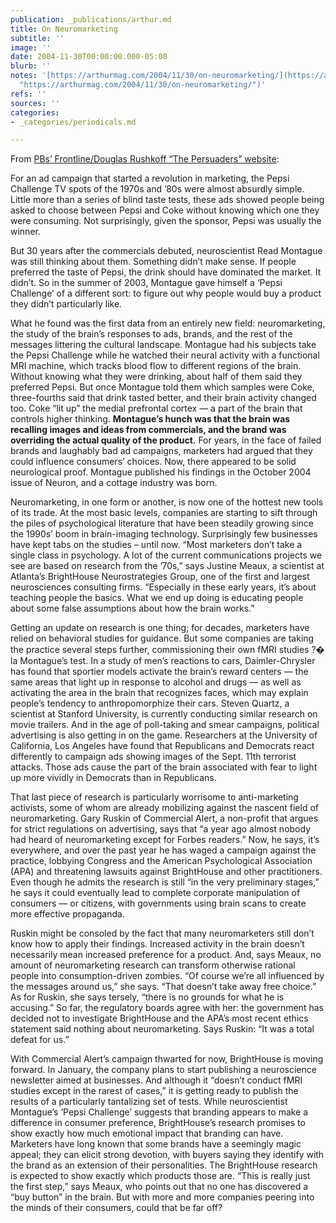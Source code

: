 ```yaml
---
publication: _publications/arthur.md
title: On Neuromarketing
subtitle: ''
image: ''
date: 2004-11-30T00:00:00.000-05:00
blurb: ''
notes: '[https://arthurmag.com/2004/11/30/on-neuromarketing/](https://arthurmag.com/2004/11/30/on-neuromarketing/
  "https://arthurmag.com/2004/11/30/on-neuromarketing/")'
refs: ''
sources: ''
categories:
- _categories/periodicals.md

---
```

From [PBs’ Frontline/Douglas Rushkoff “The Persuaders” website](http://www.pbs.org/wgbh/pages/frontline/shows/persuaders/etc/neuro.html):

For an ad campaign that started a revolution in marketing, the Pepsi Challenge TV spots of the 1970s and ’80s were almost absurdly simple. Little more than a series of blind taste tests, these ads showed people being asked to choose between Pepsi and Coke without knowing which one they were consuming. Not surprisingly, given the sponsor, Pepsi was usually the winner.

But 30 years after the commercials debuted, neuroscientist Read Montague was still thinking about them. Something didn’t make sense. If people preferred the taste of Pepsi, the drink should have dominated the market. It didn’t. So in the summer of 2003, Montague gave himself a ‘Pepsi Challenge’ of a different sort: to figure out why people would buy a product they didn’t particularly like.

What he found was the first data from an entirely new field: neuromarketing, the study of the brain’s responses to ads, brands, and the rest of the messages littering the cultural landscape. Montague had his subjects take the Pepsi Challenge while he watched their neural activity with a functional MRI machine, which tracks blood flow to different regions of the brain. Without knowing what they were drinking, about half of them said they preferred Pepsi. But once Montague told them which samples were Coke, three-fourths said that drink tasted better, and their brain activity changed too. Coke “lit up” the medial prefrontal cortex — a part of the brain that controls higher thinking. **Montague’s hunch was that the brain was recalling images and ideas from commercials, and the brand was overriding the actual quality of the product.** For years, in the face of failed brands and laughably bad ad campaigns, marketers had argued that they could influence consumers’ choices. Now, there appeared to be solid neurological proof. Montague published his findings in the October 2004 issue of Neuron, and a cottage industry was born.

Neuromarketing, in one form or another, is now one of the hottest new tools of its trade. At the most basic levels, companies are starting to sift through the piles of psychological literature that have been steadily growing since the 1990s’ boom in brain-imaging technology. Surprisingly few businesses have kept tabs on the studies – until now. “Most marketers don’t take a single class in psychology. A lot of the current communications projects we see are based on research from the ’70s,” says Justine Meaux, a scientist at Atlanta’s BrightHouse Neurostrategies Group, one of the first and largest neurosciences consulting firms. “Especially in these early years, it’s about teaching people the basics. What we end up doing is educating people about some false assumptions about how the brain works.”

Getting an update on research is one thing; for decades, marketers have relied on behavioral studies for guidance. But some companies are taking the practice several steps further, commissioning their own fMRI studies ?� la Montague’s test. In a study of men’s reactions to cars, Daimler-Chrysler has found that sportier models activate the brain’s reward centers — the same areas that light up in response to alcohol and drugs — as well as activating the area in the brain that recognizes faces, which may explain people’s tendency to anthropomorphize their cars. Steven Quartz, a scientist at Stanford University, is currently conducting similar research on movie trailers. And in the age of poll-taking and smear campaigns, political advertising is also getting in on the game. Researchers at the University of California, Los Angeles have found that Republicans and Democrats react differently to campaign ads showing images of the Sept. 11th terrorist attacks. Those ads cause the part of the brain associated with fear to light up more vividly in Democrats than in Republicans.

That last piece of research is particularly worrisome to anti-marketing activists, some of whom are already mobilizing against the nascent field of neuromarketing. Gary Ruskin of Commercial Alert, a non-profit that argues for strict regulations on advertising, says that “a year ago almost nobody had heard of neuromarketing except for Forbes readers.” Now, he says, it’s everywhere, and over the past year he has waged a campaign against the practice, lobbying Congress and the American Psychological Association (APA) and threatening lawsuits against BrightHouse and other practitioners. Even though he admits the research is still “in the very preliminary stages,” he says it could eventually lead to complete corporate manipulation of consumers — or citizens, with governments using brain scans to create more effective propaganda.

Ruskin might be consoled by the fact that many neuromarketers still don’t know how to apply their findings. Increased activity in the brain doesn’t necessarily mean increased preference for a product. And, says Meaux, no amount of neuromarketing research can transform otherwise rational people into consumption-driven zombies. “Of course we’re all influenced by the messages around us,” she says. “That doesn’t take away free choice.” As for Ruskin, she says tersely, “there is no grounds for what he is accusing.” So far, the regulatory boards agree with her: the government has decided not to investigate BrightHouse and the APA’s most recent ethics statement said nothing about neuromarketing. Says Ruskin: “It was a total defeat for us.”

With Commercial Alert’s campaign thwarted for now, BrightHouse is moving forward. In January, the company plans to start publishing a neuroscience newsletter aimed at businesses. And although it “doesn’t conduct fMRI studies except in the rarest of cases,” it is getting ready to publish the results of a particularly tantalizing set of tests. While neuroscientist Montague’s ‘Pepsi Challenge’ suggests that branding appears to make a difference in consumer preference, BrightHouse’s research promises to show exactly how much emotional impact that branding can have. Marketers have long known that some brands have a seemingly magic appeal; they can elicit strong devotion, with buyers saying they identify with the brand as an extension of their personalities. The BrightHouse research is expected to show exactly which products those are. “This is really just the first step,” says Meaux, who points out that no one has discovered a “buy button” in the brain. But with more and more companies peering into the minds of their consumers, could that be far off?